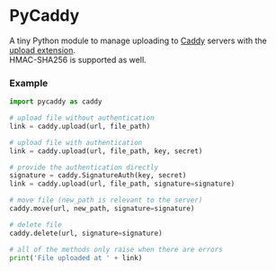 # PyCaddy

A tiny Python module to manage uploading to [Caddy](https://caddyserver.com/) servers with the [upload extension](https://caddyserver.com/docs/upload).  
HMAC-SHA256 is supported as well.

### Example

```python
import pycaddy as caddy

# upload file without authentication
link = caddy.upload(url, file_path)

# upload file with authentication
link = caddy.upload(url, file_path, key, secret)

# provide the authentication directly
signature = caddy.SignatureAuth(key, secret)
link = caddy.upload(url, file_path, signature=signature)

# move file (new_path is relevant to the server)
caddy.move(url, new_path, signature=signature)

# delete file
caddy.delete(url, signature=signature)

# all of the methods only raise when there are errors
print('File uploaded at ' + link)
```

